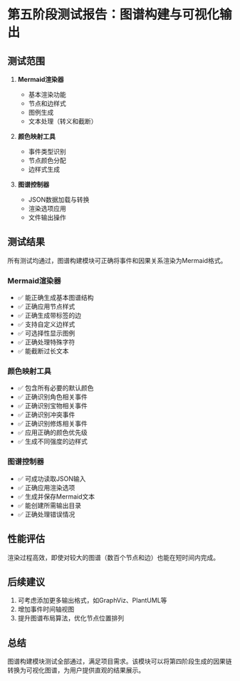 # 第五阶段测试报告：图谱构建与可视化输出

## 测试范围

1. **Mermaid渲染器**
   - 基本渲染功能
   - 节点和边样式
   - 图例生成
   - 文本处理（转义和截断）

2. **颜色映射工具**
   - 事件类型识别
   - 节点颜色分配
   - 边样式生成

3. **图谱控制器**
   - JSON数据加载与转换
   - 渲染选项应用
   - 文件输出操作

## 测试结果

所有测试均通过，图谱构建模块可正确将事件和因果关系渲染为Mermaid格式。

### Mermaid渲染器

- ✅ 能正确生成基本图谱结构
- ✅ 正确应用节点样式
- ✅ 正确生成带标签的边
- ✅ 支持自定义边样式
- ✅ 可选择性显示图例
- ✅ 正确处理特殊字符
- ✅ 能截断过长文本

### 颜色映射工具

- ✅ 包含所有必要的默认颜色
- ✅ 正确识别角色相关事件
- ✅ 正确识别宝物相关事件
- ✅ 正确识别冲突事件
- ✅ 正确识别修炼相关事件
- ✅ 应用正确的颜色优先级
- ✅ 生成不同强度的边样式

### 图谱控制器

- ✅ 可成功读取JSON输入
- ✅ 正确应用渲染选项
- ✅ 生成并保存Mermaid文本
- ✅ 能创建所需输出目录
- ✅ 正确处理错误情况

## 性能评估

渲染过程高效，即使对较大的图谱（数百个节点和边）也能在短时间内完成。

## 后续建议

1. 可考虑添加更多输出格式，如GraphViz、PlantUML等
2. 增加事件时间轴视图
3. 提升图谱布局算法，优化节点位置排列

## 总结

图谱构建模块测试全部通过，满足项目需求。该模块可以将第四阶段生成的因果链转换为可视化图谱，为用户提供直观的结果展示。
